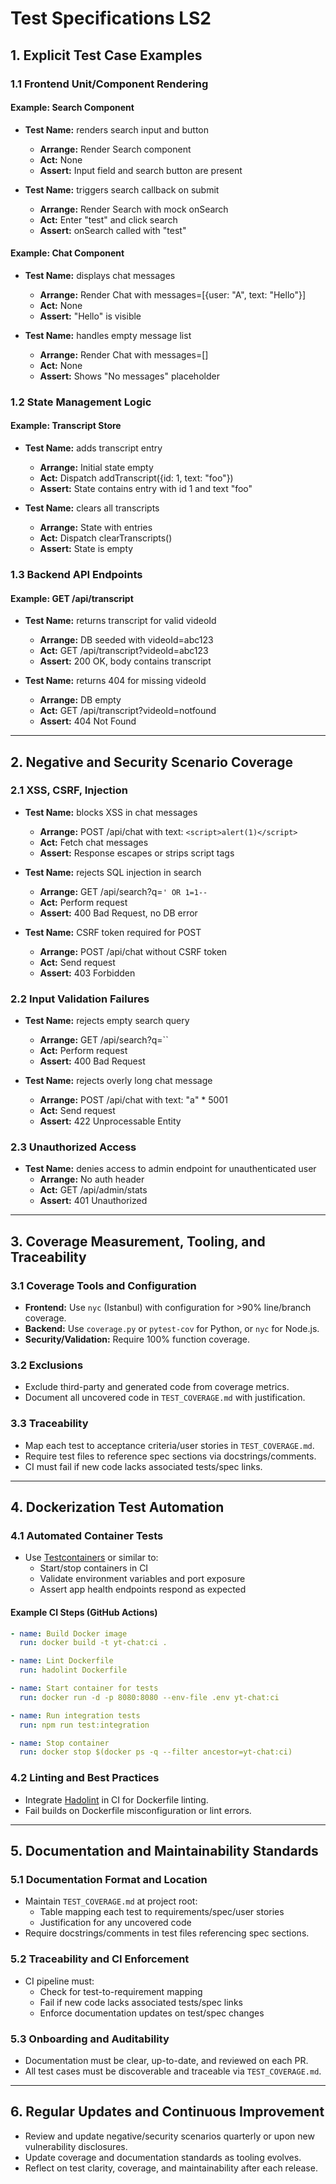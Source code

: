 # Test Specifications LS2

## 1. Explicit Test Case Examples

### 1.1 Frontend Unit/Component Rendering

#### Example: Search Component
- **Test Name:** renders search input and button
  - **Arrange:** Render Search component
  - **Act:** None
  - **Assert:** Input field and search button are present

- **Test Name:** triggers search callback on submit
  - **Arrange:** Render Search with mock onSearch
  - **Act:** Enter "test" and click search
  - **Assert:** onSearch called with "test"

#### Example: Chat Component
- **Test Name:** displays chat messages
  - **Arrange:** Render Chat with messages=[{user: "A", text: "Hello"}]
  - **Act:** None
  - **Assert:** "Hello" is visible

- **Test Name:** handles empty message list
  - **Arrange:** Render Chat with messages=[]
  - **Act:** None
  - **Assert:** Shows "No messages" placeholder

### 1.2 State Management Logic

#### Example: Transcript Store
- **Test Name:** adds transcript entry
  - **Arrange:** Initial state empty
  - **Act:** Dispatch addTranscript({id: 1, text: "foo"})
  - **Assert:** State contains entry with id 1 and text "foo"

- **Test Name:** clears all transcripts
  - **Arrange:** State with entries
  - **Act:** Dispatch clearTranscripts()
  - **Assert:** State is empty

### 1.3 Backend API Endpoints

#### Example: GET /api/transcript
- **Test Name:** returns transcript for valid videoId
  - **Arrange:** DB seeded with videoId=abc123
  - **Act:** GET /api/transcript?videoId=abc123
  - **Assert:** 200 OK, body contains transcript

- **Test Name:** returns 404 for missing videoId
  - **Arrange:** DB empty
  - **Act:** GET /api/transcript?videoId=notfound
  - **Assert:** 404 Not Found

---

## 2. Negative and Security Scenario Coverage

### 2.1 XSS, CSRF, Injection

- **Test Name:** blocks XSS in chat messages
  - **Arrange:** POST /api/chat with text: `<script>alert(1)</script>`
  - **Act:** Fetch chat messages
  - **Assert:** Response escapes or strips script tags

- **Test Name:** rejects SQL injection in search
  - **Arrange:** GET /api/search?q=`' OR 1=1--`
  - **Act:** Perform request
  - **Assert:** 400 Bad Request, no DB error

- **Test Name:** CSRF token required for POST
  - **Arrange:** POST /api/chat without CSRF token
  - **Act:** Send request
  - **Assert:** 403 Forbidden

### 2.2 Input Validation Failures

- **Test Name:** rejects empty search query
  - **Arrange:** GET /api/search?q=``
  - **Act:** Perform request
  - **Assert:** 400 Bad Request

- **Test Name:** rejects overly long chat message
  - **Arrange:** POST /api/chat with text: "a" * 5001
  - **Act:** Send request
  - **Assert:** 422 Unprocessable Entity

### 2.3 Unauthorized Access

- **Test Name:** denies access to admin endpoint for unauthenticated user
  - **Arrange:** No auth header
  - **Act:** GET /api/admin/stats
  - **Assert:** 401 Unauthorized

---

## 3. Coverage Measurement, Tooling, and Traceability

### 3.1 Coverage Tools and Configuration

- **Frontend:** Use `nyc` (Istanbul) with configuration for >90% line/branch coverage.
- **Backend:** Use `coverage.py` or `pytest-cov` for Python, or `nyc` for Node.js.
- **Security/Validation:** Require 100% function coverage.

### 3.2 Exclusions

- Exclude third-party and generated code from coverage metrics.
- Document all uncovered code in `TEST_COVERAGE.md` with justification.

### 3.3 Traceability

- Map each test to acceptance criteria/user stories in `TEST_COVERAGE.md`.
- Require test files to reference spec sections via docstrings/comments.
- CI must fail if new code lacks associated tests/spec links.

---

## 4. Dockerization Test Automation

### 4.1 Automated Container Tests

- Use [Testcontainers](https://testcontainers.com/) or similar to:
  - Start/stop containers in CI
  - Validate environment variables and port exposure
  - Assert app health endpoints respond as expected

#### Example CI Steps (GitHub Actions)
```yaml
- name: Build Docker image
  run: docker build -t yt-chat:ci .

- name: Lint Dockerfile
  run: hadolint Dockerfile

- name: Start container for tests
  run: docker run -d -p 8080:8080 --env-file .env yt-chat:ci

- name: Run integration tests
  run: npm run test:integration

- name: Stop container
  run: docker stop $(docker ps -q --filter ancestor=yt-chat:ci)
```

### 4.2 Linting and Best Practices

- Integrate [Hadolint](https://github.com/hadolint/hadolint) in CI for Dockerfile linting.
- Fail builds on Dockerfile misconfiguration or lint errors.

---

## 5. Documentation and Maintainability Standards

### 5.1 Documentation Format and Location

- Maintain `TEST_COVERAGE.md` at project root:
  - Table mapping each test to requirements/spec/user stories
  - Justification for any uncovered code
- Require docstrings/comments in test files referencing spec sections.

### 5.2 Traceability and CI Enforcement

- CI pipeline must:
  - Check for test-to-requirement mapping
  - Fail if new code lacks associated tests/spec links
  - Enforce documentation updates on test/spec changes

### 5.3 Onboarding and Auditability

- Documentation must be clear, up-to-date, and reviewed on each PR.
- All test cases must be discoverable and traceable via `TEST_COVERAGE.md`.

---

## 6. Regular Updates and Continuous Improvement

- Review and update negative/security scenarios quarterly or upon new vulnerability disclosures.
- Update coverage and documentation standards as tooling evolves.
- Reflect on test clarity, coverage, and maintainability after each release.